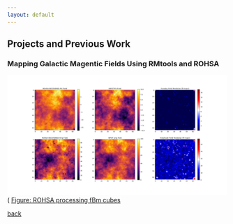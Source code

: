 ```yaml
---
layout: default
---
```


## Projects and Previous Work

### Mapping Galactic Magentic Fields Using RMtools and ROHSA

![ROHSARECOVERED](./assets/img/fbm_results_modker.png)(
[Figure: ROHSA processing fBm cubes](https://artemsdavydov.github.io/assets/img/fbm_results_modker.pdf)


[back](./)

